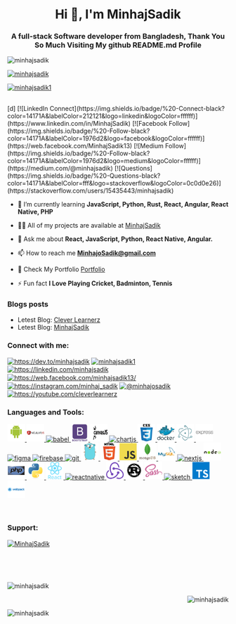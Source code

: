 <h1 align="center">Hi 👋, I'm MinhajSadik</h1>
<h3 align="center">A full-stack Software developer from Bangladesh, Thank You So Much Visiting My github README.md Profile</h3>

<p align="left"> <img src="https://komarev.com/ghpvc/?username=minhajsadik&label=Profile%20views&color=0e75b6&style=flat" alt="minhajsadik" /> </p>

<p align="left"> <a href="https://github.com/ryo-ma/github-profile-trophy"><img src="https://github-profile-trophy.vercel.app/?username=minhajsadik" alt="minhajsadik" /></a> </p>

<p align="left"> <a href="https://twitter.com/minhajsadik1" target="blank"><img src="https://img.shields.io/twitter/follow/minhajsadik1?logo=twitter&style=for-the-badge" alt="minhajsadik1" /></a> </p>

<br/>
[d]
[![LinkedIn Connect](https://img.shields.io/badge/%20-Connect-black?color=14171A&labelColor=212121&logo=linkedin&logoColor=ffffff)](https://www.linkedin.com/in/MinhajSadik) 
[![Facebook Follow](https://img.shields.io/badge/%20-Follow-black?color=14171A&labelColor=1976d2&logo=facebook&logoColor=ffffff)](https://web.facebook.com/MinhajSadik13) 
[![Medium Follow](https://img.shields.io/badge/%20-Follow-black?color=14171A&labelColor=1976d2&logo=medium&logoColor=ffffff)](https://medium.com/@minhajsadik) 
[![Questions](https://img.shields.io/badge/%20-Questions-black?color=14171A&labelColor=fff&logo=stackoverflow&logoColor=0c0d0e26)](https://stackoverflow.com/users/15435443/minhajsadik)

<br>

- 🌱 I’m currently learning **JavaScript, Python, Rust, React, Angular, React Native, PHP**

- 👨‍💻 All of my projects are available at [MinhajSadik](https://github.com/MinhajSadik)

- 💬 Ask me about **React, JavaScript, Python, React Native, Angular.**

- 📫 How to reach me **MinhajoSadik@gmail.com**

- 📄 Check My Portfolio [Portfolio](https://react-portfolio-resume.netlify.app/)

- ⚡ Fun fact **I Love Playing Cricket, Badminton, Tennis**

### Blogs posts
<!-- BLOG-POST-LIST:START -->
- Letest Blog: [Clever Learnerz](https://cleverlearnerz.blogspot.com)
- Letest Blog: [MinhajSadik](https://medium.com/@MinhajSadik)
<!-- BLOG-POST-LIST:END -->

<h3 align="left">Connect with me:</h3>
<p align="left">
<a href="https://dev.to/minhajsadik" target="blank"><img align="center" src="https://cdn.jsdelivr.net/npm/simple-icons@3.0.1/icons/dev-dot-to.svg" alt="https://dev.to/minhajsadik" height="30" width="40" /></a>
<a href="https://twitter.com/MinhajSadik1" target="blank"><img align="center" src="https://cdn.jsdelivr.net/npm/simple-icons@3.0.1/icons/twitter.svg" alt="minhajsadik1" height="30" width="40" /></a>
<a href="https://linkedin.com/in/MinhajSadik" target="blank"><img align="center" src="https://cdn.jsdelivr.net/npm/simple-icons@3.0.1/icons/linkedin.svg" alt="https://linkedin.com/minhajsadik" height="30" width="40" /></a>
<a href="https://web.facebook.com/MinhajSadik13/" target="blank"><img align="center" src="https://cdn.jsdelivr.net/npm/simple-icons@3.0.1/icons/facebook.svg" alt="https://web.facebook.com/minhajsadik13/" height="30" width="40" /></a>
<a href="https://instagram.com/minhaj_sadik" target="blank"><img align="center" src="https://cdn.jsdelivr.net/npm/simple-icons@3.0.1/icons/instagram.svg" alt="https://instagram.com/minhaj_sadik" height="30" width="40" /></a>
<a href="https://medium.com/@minhajosadik" target="blank"><img align="center" src="https://cdn.jsdelivr.net/npm/simple-icons@3.0.1/icons/medium.svg" alt="@minhajosadik" height="30" width="40" /></a>
<a href="https://www.youtube.com/channel/UC6I0U9NjTTQQGpKI73_mNXQ" target="blank"><img align="center" src="https://cdn.jsdelivr.net/npm/simple-icons@3.0.1/icons/youtube.svg" alt="https://youtube.com/cleverlearnerz" height="30" width="40" /></a>
</p>



<h3 align="left">Languages and Tools:</h3>
<p align="left"> <a href="https://developer.android.com" target="_blank"> <img src="https://raw.githubusercontent.com/devicons/devicon/master/icons/android/android-original-wordmark.svg" alt="android" width="40" height="40"/> </a> <a href="https://angular.io" target="_blank"> <img src="https://raw.githubusercontent.com/devicons/devicon/master/icons/angularjs/angularjs-original-wordmark.svg" alt="angularjs" width="40" height="40"/> </a> <a href="https://babeljs.io/" target="_blank"> <img src="https://www.vectorlogo.zone/logos/babeljs/babeljs-icon.svg" alt="babel" width="40" height="40"/> </a> <a href="https://getbootstrap.com" target="_blank"> <img src="https://raw.githubusercontent.com/devicons/devicon/master/icons/bootstrap/bootstrap-plain-wordmark.svg" alt="bootstrap" width="40" height="40"/> </a> <a href="https://canvasjs.com" target="_blank"> <img src="https://raw.githubusercontent.com/Hardik0307/Hardik0307/master/assets/canvasjs-charts.svg" alt="canvasjs" width="40" height="40"/> </a> <a href="https://www.chartjs.org" target="_blank"> <img src="https://www.chartjs.org/media/logo-title.svg" alt="chartjs" width="40" height="40"/> </a> <a href="https://www.w3schools.com/css/" target="_blank"> <img src="https://raw.githubusercontent.com/devicons/devicon/master/icons/css3/css3-original-wordmark.svg" alt="css3" width="40" height="40"/> </a> <a href="https://www.docker.com/" target="_blank"> <img src="https://raw.githubusercontent.com/devicons/devicon/master/icons/docker/docker-original-wordmark.svg" alt="docker" width="40" height="40"/> </a> <a href="https://www.electronjs.org" target="_blank"> <img src="https://raw.githubusercontent.com/devicons/devicon/master/icons/electron/electron-original.svg" alt="electron" width="40" height="40"/> </a> <a href="https://expressjs.com" target="_blank"> <img src="https://raw.githubusercontent.com/devicons/devicon/master/icons/express/express-original-wordmark.svg" alt="express" width="40" height="40"/> </a> <a href="https://www.figma.com/" target="_blank"> <img src="https://www.vectorlogo.zone/logos/figma/figma-icon.svg" alt="figma" width="40" height="40"/> </a> <a href="https://firebase.google.com/" target="_blank"> <img src="https://www.vectorlogo.zone/logos/firebase/firebase-icon.svg" alt="firebase" width="40" height="40"/> </a> <a href="https://git-scm.com/" target="_blank"> <img src="https://www.vectorlogo.zone/logos/git-scm/git-scm-icon.svg" alt="git" width="40" height="40"/> </a> <a href="https://golang.org" target="_blank"> <img src="https://raw.githubusercontent.com/devicons/devicon/master/icons/go/go-original.svg" alt="go" width="40" height="40"/> </a> <a href="https://www.w3.org/html/" target="_blank"> <img src="https://raw.githubusercontent.com/devicons/devicon/master/icons/html5/html5-original-wordmark.svg" alt="html5" width="40" height="40"/> </a> <a href="https://developer.mozilla.org/en-US/docs/Web/JavaScript" target="_blank"> <img src="https://raw.githubusercontent.com/devicons/devicon/master/icons/javascript/javascript-original.svg" alt="javascript" width="40" height="40"/> </a> <a href="https://www.mongodb.com/" target="_blank"> <img src="https://raw.githubusercontent.com/devicons/devicon/master/icons/mongodb/mongodb-original-wordmark.svg" alt="mongodb" width="40" height="40"/> </a> <a href="https://www.mysql.com/" target="_blank"> <img src="https://raw.githubusercontent.com/devicons/devicon/master/icons/mysql/mysql-original-wordmark.svg" alt="mysql" width="40" height="40"/> </a> <a href="https://nextjs.org/" target="_blank"> <img src="https://cdn.worldvectorlogo.com/logos/nextjs-3.svg" alt="nextjs" width="40" height="40"/> </a> <a href="https://nodejs.org" target="_blank"> <img src="https://raw.githubusercontent.com/devicons/devicon/master/icons/nodejs/nodejs-original-wordmark.svg" alt="nodejs" width="40" height="40"/> </a> <a href="https://www.php.net" target="_blank"> <img src="https://raw.githubusercontent.com/devicons/devicon/master/icons/php/php-original.svg" alt="php" width="40" height="40"/> </a> <a href="https://www.python.org" target="_blank"> <img src="https://raw.githubusercontent.com/devicons/devicon/master/icons/python/python-original.svg" alt="python" width="40" height="40"/> </a> <a href="https://reactjs.org/" target="_blank"> <img src="https://raw.githubusercontent.com/devicons/devicon/master/icons/react/react-original-wordmark.svg" alt="react" width="40" height="40"/> </a> <a href="https://reactnative.dev/" target="_blank"> <img src="https://reactnative.dev/img/header_logo.svg" alt="reactnative" width="40" height="40"/> </a> <a href="https://redux.js.org" target="_blank"> <img src="https://raw.githubusercontent.com/devicons/devicon/master/icons/redux/redux-original.svg" alt="redux" width="40" height="40"/> </a> <a href="https://www.rust-lang.org" target="_blank"> <img src="https://raw.githubusercontent.com/devicons/devicon/master/icons/rust/rust-plain.svg" alt="rust" width="40" height="40"/> </a> <a href="https://sass-lang.com" target="_blank"> <img src="https://raw.githubusercontent.com/devicons/devicon/master/icons/sass/sass-original.svg" alt="sass" width="40" height="40"/> </a> <a href="https://www.sketch.com/" target="_blank"> <img src="https://www.vectorlogo.zone/logos/sketchapp/sketchapp-icon.svg" alt="sketch" width="40" height="40"/> </a> <a href="https://www.typescriptlang.org/" target="_blank"> <img src="https://raw.githubusercontent.com/devicons/devicon/master/icons/typescript/typescript-original.svg" alt="typescript" width="40" height="40"/> </a> <a href="https://webpack.js.org" target="_blank"> <img src="https://raw.githubusercontent.com/devicons/devicon/d00d0969292a6569d45b06d3f350f463a0107b0d/icons/webpack/webpack-original-wordmark.svg" alt="webpack" width="40" height="40"/> </a> </p>

<br/>


<h3 align="left">Support:</h3>
<p><a href="https://www.buymeacoffee.com/MinhajSadik"> <img align="center" src="https://cdn.buymeacoffee.com/buttons/v2/default-yellow.png" height="50" width="210" alt="MinhajSadik" /></a></p><br><br>

<br/>

<p><img align="left" src="https://github-readme-stats.vercel.app/api/top-langs?username=minhajsadik&show_icons=true&locale=en&layout=compact" alt="minhajsadik" /></p>

<br/>

<p>&nbsp;<img align="right" src="https://github-readme-stats.vercel.app/api?username=minhajsadik&show_icons=true&locale=en" alt="minhajsadik" /></p>

<p><img align="left" src="https://github-readme-streak-stats.herokuapp.com/?user=minhajsadik&" alt="minhajsadik" /></p>

